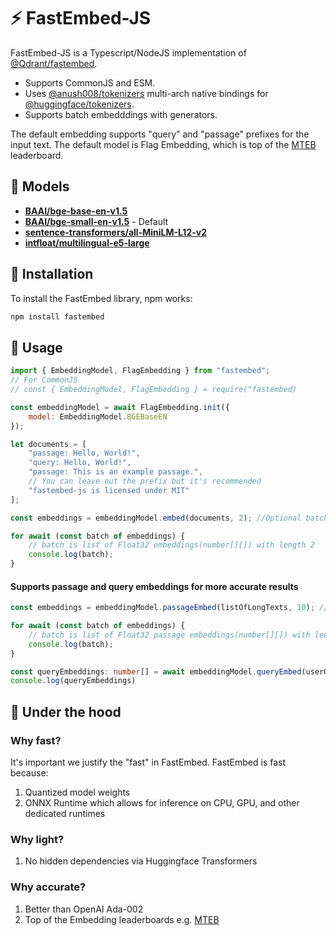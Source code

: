 # ⚡️ FastEmbed-JS

FastEmbed-JS is a Typescript/NodeJS implementation of [@Qdrant/fastembed](https://github.com/qdrant/fastembed).

* Supports CommonJS and ESM.
* Uses [@anush008/tokenizers](https://github.com/Anush008/tokenizers) multi-arch native bindings for [@huggingface/tokenizers](https://github.com/huggingface/tokenizers).
* Supports batch embedddings with generators.

The default embedding supports "query" and "passage" prefixes for the input text. The default model is Flag Embedding, which is top of the [MTEB](https://huggingface.co/spaces/mteb/leaderboard) leaderboard.

## 🤖 Models

- [**BAAI/bge-base-en-v1.5**](https://huggingface.co/BAAI/bge-base-en-v1.5)
- [**BAAI/bge-small-en-v1.5**](https://huggingface.co/BAAI/bge-small-en-v1.5) - Default
- [**sentence-transformers/all-MiniLM-L12-v2**](https://huggingface.co/sentence-transformers/all-MiniLM-L12-v2)
- [**intfloat/multilingual-e5-large**](https://huggingface.co/intfloat/multilingual-e5-large)


## 🚀 Installation

To install the FastEmbed library, npm works: 

```bash
npm install fastembed
```

## 📖 Usage

```js
import { EmbeddingModel, FlagEmbedding } from "fastembed";
// For CommonJS
// const { EmbeddingModel, FlagEmbedding } = require("fastembed)

const embeddingModel = await FlagEmbedding.init({
    model: EmbeddingModel.BGEBaseEN
});

let documents = [
    "passage: Hello, World!",
    "query: Hello, World!",
    "passage: This is an example passage.",
    // You can leave out the prefix but it's recommended
    "fastembed-js is licensed under MIT" 
];

const embeddings = embeddingModel.embed(documents, 2); //Optional batch size. Defaults to 256

for await (const batch of embeddings) {
    // batch is list of Float32 embeddings(number[][]) with length 2
    console.log(batch);
}

```

#### Supports passage and query embeddings for more accurate results
```ts
const embeddings = embeddingModel.passageEmbed(listOfLongTexts, 10); //Optional batch size. Defaults to 256

for await (const batch of embeddings) {
    // batch is list of Float32 passage embeddings(number[][]) with length 10
    console.log(batch);
}

const queryEmbeddings: number[] = await embeddingModel.queryEmbed(userQuery);
console.log(queryEmbeddings)

```

## 🚒 Under the hood

### Why fast?

It's important we justify the "fast" in FastEmbed. FastEmbed is fast because:

1. Quantized model weights
2. ONNX Runtime which allows for inference on CPU, GPU, and other dedicated runtimes

### Why light?
1. No hidden dependencies via Huggingface Transformers

### Why accurate?
1. Better than OpenAI Ada-002
2. Top of the Embedding leaderboards e.g. [MTEB](https://huggingface.co/spaces/mteb/leaderboard)
